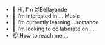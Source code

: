 - 👋 Hi, I’m @Bellayande
- 👀 I’m interested in ... Music
- 🌱 I’m currently learning ...romance
- 💞️ I’m looking to collaborate on ...
- 📫 How to reach me ...

<!---
Bellayande/Bellayande is a ✨ special ✨ repository because its `README.md` (this file) appears on your GitHub profile.
You can click the Preview link to take a look at your changes.
--->
